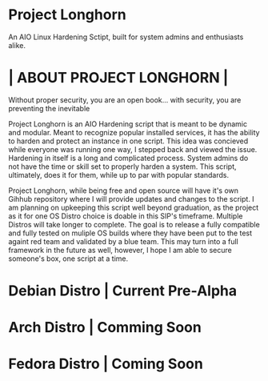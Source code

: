 # Project Longhorn

An AIO Linux Hardening Sctipt, built for system admins and enthusiasts alike. 

# | ABOUT PROJECT LONGHORN |

Without proper security, you are an open book... with security, you are preventing the inevitable

Project Longhorn is an AIO Hardening script that is meant to be dynamic and modular. Meant to recognize popular installed services, it has the ability to harden and protect an instance in one script. This idea was concieved while everyone was running one way, I stepped back and viewed the issue. Hardening in itself is a long and complicated process. System admins do not have the time or skill set to properly harden a system. This script, ultimately, does it for them, while up to par with popular standards.

Project Longhorn, while being free and open source will have it's own Gihhub repository where I will provide updates and changes to the script. I am planning on upkeeping this script well beyond graduation, as the project as it for one OS Distro choice is doable in this SIP's timeframe. Multiple Distros will take longer to complete. The goal is to release a fully compatible and fully tested on muliple OS builds where they have been put to the test againt red team and validated by a blue team. This may turn into a full framework in the future as well, however, I hope I am able to secure someone's box, one script at a time.

# Debian Distro | Current Pre-Alpha

# Arch Distro | Comming Soon

# Fedora Distro | Coming Soon
